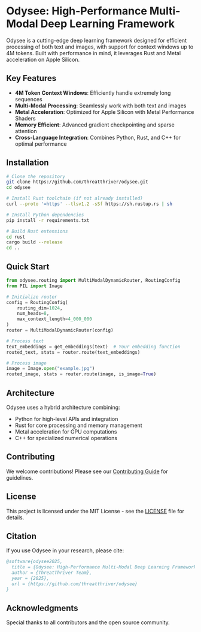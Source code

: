 # Odysee: High-Performance Multi-Modal Deep Learning Framework

Odysee is a cutting-edge deep learning framework designed for efficient processing of both text and images, with support for context windows up to 4M tokens. Built with performance in mind, it leverages Rust and Metal acceleration on Apple Silicon.

## Key Features

- **4M Token Context Windows**: Efficiently handle extremely long sequences
- **Multi-Modal Processing**: Seamlessly work with both text and images
- **Metal Acceleration**: Optimized for Apple Silicon with Metal Performance Shaders
- **Memory Efficient**: Advanced gradient checkpointing and sparse attention
- **Cross-Language Integration**: Combines Python, Rust, and C++ for optimal performance

## Installation

```bash
# Clone the repository
git clone https://github.com/threatthriver/odysee.git
cd odysee

# Install Rust toolchain (if not already installed)
curl --proto '=https' --tlsv1.2 -sSf https://sh.rustup.rs | sh

# Install Python dependencies
pip install -r requirements.txt

# Build Rust extensions
cd rust
cargo build --release
cd ..
```

## Quick Start

```python
from odysee.routing import MultiModalDynamicRouter, RoutingConfig
from PIL import Image

# Initialize router
config = RoutingConfig(
    routing_dim=1024,
    num_heads=8,
    max_context_length=4_000_000
)
router = MultiModalDynamicRouter(config)

# Process text
text_embeddings = get_embeddings(text)  # Your embedding function
routed_text, stats = router.route(text_embeddings)

# Process image
image = Image.open("example.jpg")
routed_image, stats = router.route(image, is_image=True)
```

## Architecture

Odysee uses a hybrid architecture combining:
- Python for high-level APIs and integration
- Rust for core processing and memory management
- Metal acceleration for GPU computations
- C++ for specialized numerical operations

## Contributing

We welcome contributions! Please see our [Contributing Guide](CONTRIBUTING.md) for guidelines.

## License

This project is licensed under the MIT License - see the [LICENSE](LICENSE) file for details.

## Citation

If you use Odysee in your research, please cite:

```bibtex
@software{odysee2025,
  title = {Odysee: High-Performance Multi-Modal Deep Learning Framework},
  author = {ThreatThriver Team},
  year = {2025},
  url = {https://github.com/threatthriver/odysee}
}
```

## Acknowledgments

Special thanks to all contributors and the open source community.
